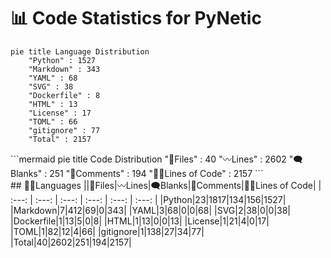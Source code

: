 # 📊 Code Statistics for PyNetic
```mermaid
pie title Language Distribution
    "Python" : 1527
    "Markdown" : 343
    "YAML" : 68
    "SVG" : 38
    "Dockerfile" : 8
    "HTML" : 13
    "License" : 17
    "TOML" : 66
    "gitignore" : 77
    "Total" : 2157
```
<div class="right">
```mermaid
pie title Code Distribution
    "📝Files" : 40
    "〰️Lines" : 2602
    "🗨️Blanks" : 251
    "🙈Comments" : 194
    "👨‍💻Lines of Code" : 2157
```
</div>
## 👨‍💻Languages
||📝Files|〰️Lines|🗨️Blanks|🙈Comments|👨‍💻Lines of Code|
| :---: | :---: | :---: | :---: | :---: | :---: |
|Python|23|1817|134|156|1527|
|Markdown|7|412|69|0|343|
|YAML|3|68|0|0|68|
|SVG|2|38|0|0|38|
|Dockerfile|1|13|5|0|8|
|HTML|1|13|0|0|13|
|License|1|21|4|0|17|
|TOML|1|82|12|4|66|
|gitignore|1|138|27|34|77|
|Total|40|2602|251|194|2157|